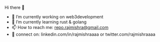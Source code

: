  Hi there 👋
- 🔭 I’m currently working on web3development
- 🌱 I’m currently learning rust & golang
- 📫 How to reach me: repo.rajmishra@gmail.com
- 💬 connect on: linkedin.com/in/rajmishraaaa or twitter.com/rajmishraaaa

<!--
**rajmishraaaa/rajmishraaaa** is a ✨ _special_ ✨ repository because its `README.md` (this file) appears on your GitHub profile.

Here are some ideas to get you started:

- 🔭 I’m currently working on ...
- 🌱 I’m currently learning ...
- 👯 I’m looking to collaborate on ...
- 🤔 I’m looking for help with ...
- 💬 Ask me about ...
- 📫 How to reach me: ...
- 😄 Pronouns: ...
- ⚡ Fun fact: ...
-->
